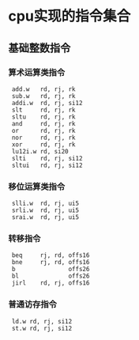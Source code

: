 cpu实现的指令集合
=======================
## 基础整数指令
### 算术运算类指令
```
 add.w   rd, rj, rk
 sub.w   rd, rj, rk
 addi.w  rd, rj, si12
 slt     rd, rj, rk
 sltu    rd, rj, rk
 and     rd, rj, rk
 or      rd, rj, rk
 nor     rd, rj, rk
 xor     rd, rj, rk
 lu12i.w rd, si20
 slti    rd, rj, si12
 sltui   rd, rj, si12
```
### 移位运算类指令
```
 slli.w  rd, rj, ui5
 srli.w  rd, rj, ui5
 srai.w  rd, rj, ui5
```
### 转移指令
```
 beq     rj, rd, offs16
 bne     rj, rd, offs16
 b               offs26
 bl              offs26
 jirl    rd, rj, offs16
```
### 普通访存指令
```
 ld.w rd, rj, si12
 st.w rd, rj, si12
```